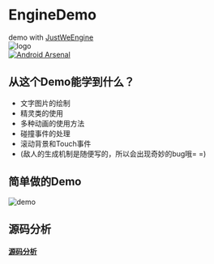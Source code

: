 # EngineDemo
demo with [JustWeEngine](https://github.com/lfkdsk/JustWeEngine)  
![logo](https://github.com/lfkdsk/JustWeTools/blob/master/picture/justwe.png)  
[![Android Arsenal](https://img.shields.io/badge/Android%20Arsenal-JustWeEngine-green.svg?style=true)](https://android-arsenal.com/details/1/2903)  
## 从这个Demo能学到什么？
* 文字图片的绘制
* 精灵类的使用
* 多种动画的使用方法
* 碰撞事件的处理
* 滚动背景和Touch事件  
* (敌人的生成机制是随便写的，所以会出现奇妙的bug哦= =)  

## 简单做的Demo  
![demo](https://github.com/lfkdsk/EngineDemo/blob/master/arts/demo.png)

## 源码分析

#### [源码分析](flyinfo.md)